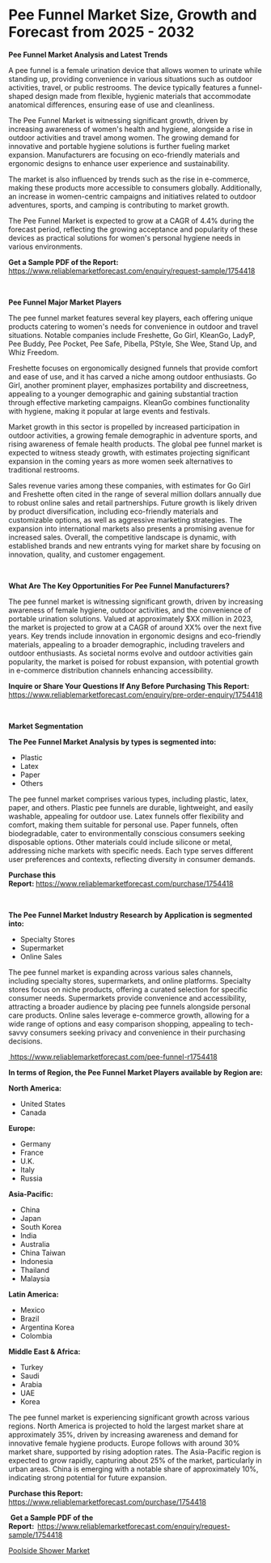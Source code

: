 <p><h1>Pee Funnel Market Size, Growth and Forecast from 2025 - 2032</h1></p><p><strong>Pee Funnel Market Analysis and Latest Trends</strong></p>
<p><p>A pee funnel is a female urination device that allows women to urinate while standing up, providing convenience in various situations such as outdoor activities, travel, or public restrooms. The device typically features a funnel-shaped design made from flexible, hygienic materials that accommodate anatomical differences, ensuring ease of use and cleanliness. </p><p>The Pee Funnel Market is witnessing significant growth, driven by increasing awareness of women's health and hygiene, alongside a rise in outdoor activities and travel among women. The growing demand for innovative and portable hygiene solutions is further fueling market expansion. Manufacturers are focusing on eco-friendly materials and ergonomic designs to enhance user experience and sustainability.</p><p>The market is also influenced by trends such as the rise in e-commerce, making these products more accessible to consumers globally. Additionally, an increase in women-centric campaigns and initiatives related to outdoor adventures, sports, and camping is contributing to market growth. </p><p>The Pee Funnel Market is expected to grow at a CAGR of 4.4% during the forecast period, reflecting the growing acceptance and popularity of these devices as practical solutions for women's personal hygiene needs in various environments.</p></p>
<p><strong>Get a Sample PDF of the Report:&nbsp;</strong> <a href="https://www.reliablemarketforecast.com/enquiry/request-sample/1754418?utm_campaign=1102&utm_medium=2&utm_source=Github&utm_content=ia&utm_term=07022025&utm_id=pee-funnel">https://www.reliablemarketforecast.com/enquiry/request-sample/1754418</a></p>
<p>&nbsp;</p>
<p><strong>Pee Funnel Major Market Players</strong></p>
<p><p>The pee funnel market features several key players, each offering unique products catering to women's needs for convenience in outdoor and travel situations. Notable companies include Freshette, Go Girl, KleanGo, LadyP, Pee Buddy, Pee Pocket, Pee Safe, Pibella, PStyle, She Wee, Stand Up, and Whiz Freedom.</p><p>Freshette focuses on ergonomically designed funnels that provide comfort and ease of use, and it has carved a niche among outdoor enthusiasts. Go Girl, another prominent player, emphasizes portability and discreetness, appealing to a younger demographic and gaining substantial traction through effective marketing campaigns. KleanGo combines functionality with hygiene, making it popular at large events and festivals.</p><p>Market growth in this sector is propelled by increased participation in outdoor activities, a growing female demographic in adventure sports, and rising awareness of female health products. The global pee funnel market is expected to witness steady growth, with estimates projecting significant expansion in the coming years as more women seek alternatives to traditional restrooms. </p><p>Sales revenue varies among these companies, with estimates for Go Girl and Freshette often cited in the range of several million dollars annually due to robust online sales and retail partnerships. Future growth is likely driven by product diversification, including eco-friendly materials and customizable options, as well as aggressive marketing strategies. The expansion into international markets also presents a promising avenue for increased sales. Overall, the competitive landscape is dynamic, with established brands and new entrants vying for market share by focusing on innovation, quality, and customer engagement.</p></p>
<p>&nbsp;</p>
<p><strong>What Are The Key Opportunities For Pee Funnel Manufacturers?</strong></p>
<p><p>The pee funnel market is witnessing significant growth, driven by increasing awareness of female hygiene, outdoor activities, and the convenience of portable urination solutions. Valued at approximately $XX million in 2023, the market is projected to grow at a CAGR of around XX% over the next five years. Key trends include innovation in ergonomic designs and eco-friendly materials, appealing to a broader demographic, including travelers and outdoor enthusiasts. As societal norms evolve and outdoor activities gain popularity, the market is poised for robust expansion, with potential growth in e-commerce distribution channels enhancing accessibility.</p></p>
<p><strong>Inquire or Share Your Questions If Any Before Purchasing This Report:</strong> <a href="https://www.reliablemarketforecast.com/enquiry/pre-order-enquiry/1754418?utm_campaign=1102&utm_medium=2&utm_source=Github&utm_content=ia&utm_term=07022025&utm_id=pee-funnel">https://www.reliablemarketforecast.com/enquiry/pre-order-enquiry/1754418</a></p>
<p>&nbsp;</p>
<p><strong>Market Segmentation</strong></p>
<p><strong>The Pee Funnel Market Analysis by types is segmented into:</strong></p>
<p><ul><li>Plastic</li><li>Latex</li><li>Paper</li><li>Others</li></ul></p>
<p><p>The pee funnel market comprises various types, including plastic, latex, paper, and others. Plastic pee funnels are durable, lightweight, and easily washable, appealing for outdoor use. Latex funnels offer flexibility and comfort, making them suitable for personal use. Paper funnels, often biodegradable, cater to environmentally conscious consumers seeking disposable options. Other materials could include silicone or metal, addressing niche markets with specific needs. Each type serves different user preferences and contexts, reflecting diversity in consumer demands.</p></p>
<p><strong>Purchase this Report:&nbsp;</strong><a href="https://www.reliablemarketforecast.com/purchase/1754418?utm_campaign=1102&utm_medium=2&utm_source=Github&utm_content=ia&utm_term=07022025&utm_id=pee-funnel">https://www.reliablemarketforecast.com/purchase/1754418</a></p>
<p>&nbsp;</p>
<p><strong>The Pee Funnel Market Industry Research by Application is segmented into:</strong></p>
<p><ul><li>Specialty Stores</li><li>Supermarket</li><li>Online Sales</li></ul></p>
<p><p>The pee funnel market is expanding across various sales channels, including specialty stores, supermarkets, and online platforms. Specialty stores focus on niche products, offering a curated selection for specific consumer needs. Supermarkets provide convenience and accessibility, attracting a broader audience by placing pee funnels alongside personal care products. Online sales leverage e-commerce growth, allowing for a wide range of options and easy comparison shopping, appealing to tech-savvy consumers seeking privacy and convenience in their purchasing decisions.</p></p>
<p><a href="https://www.reliablemarketforecast.com/pee-funnel-r1754418?utm_campaign=1102&utm_medium=2&utm_source=Github&utm_content=ia&utm_term=07022025&utm_id=pee-funnel">&nbsp;https://www.reliablemarketforecast.com/pee-funnel-r1754418</a></p>
<p><strong>In terms of Region, the Pee Funnel Market Players available by Region are:</strong></p>
<p>
    <p> <strong> North America: </strong>
        <ul>
            <li>United States</li>
            <li>Canada</li>
        </ul>
        </p> 
    <p> <strong> Europe: </strong>
        <ul>
            <li>Germany</li>
            <li>France</li>
            <li>U.K.</li>
            <li>Italy</li>
            <li>Russia</li>
        </ul>
        </p> 
    <p> <strong> Asia-Pacific: </strong>
        <ul>
            <li>China</li>
            <li>Japan</li>
            <li>South Korea</li>
            <li>India</li>
            <li>Australia</li>
            <li>China Taiwan</li>
            <li>Indonesia</li>
            <li>Thailand</li>
            <li>Malaysia</li>
        </ul>
        </p> 
    <p> <strong> Latin America: </strong>
        <ul>
            <li>Mexico</li>
            <li>Brazil</li>
            <li>Argentina Korea</li>
            <li>Colombia</li>
        </ul>
        </p> 
    <p> <strong> Middle East & Africa: </strong>
        <ul>
            <li>Turkey</li>
            <li>Saudi</li>
            <li>Arabia</li>
            <li>UAE</li>
            <li>Korea</li>
        </ul>
    </p>
    </p>
<p><p>The pee funnel market is experiencing significant growth across various regions. North America is projected to hold the largest market share at approximately 35%, driven by increasing awareness and demand for innovative female hygiene products. Europe follows with around 30% market share, supported by rising adoption rates. The Asia-Pacific region is expected to grow rapidly, capturing about 25% of the market, particularly in urban areas. China is emerging with a notable share of approximately 10%, indicating strong potential for future expansion.</p></p>
<p><strong>Purchase this Report: </strong><a href="https://www.reliablemarketforecast.com/purchase/1754418?utm_campaign=1102&utm_medium=2&utm_source=Github&utm_content=ia&utm_term=07022025&utm_id=pee-funnel">https://www.reliablemarketforecast.com/purchase/1754418</a></p>
<p>&nbsp;<strong>Get a Sample PDF of the Report:&nbsp;&nbsp;</strong><a href="https://www.reliablemarketforecast.com/enquiry/request-sample/1754418?utm_campaign=1102&utm_medium=2&utm_source=Github&utm_content=ia&utm_term=07022025&utm_id=pee-funnel">https://www.reliablemarketforecast.com/enquiry/request-sample/1754418</a></p>
<p><strong></strong></p>
<p><p><a href="https://github.com/vimar16th/Market-Research-Report-List-7/blob/main/poolside-shower-market.md?utm_campaign=1102&utm_medium=2&utm_source=Github&utm_content=ia&utm_term=07022025&utm_id=pee-funnel">Poolside Shower Market</a></p></p>
